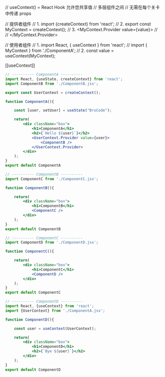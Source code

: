 // useContext() = React Hook 允许您共享值
//                         多层组件之间
//                         无需在每个关卡中传递 props

// 提供者组件
// 1. import {createContext} from 'react';
// 2. export const MyContext = createContext();
// 3. <MyContext.Provider value={value}>
//		    <Child />
//     </MyContext.Provider>

// 使用者组件
// 1. import React, { useContext } from 'react';
//     import { MyContext } from './ComponentA';
// 2. const value = useContext(MyContext);

[[useContext]]

```jsx
// ---------- ComponentA ----------
import React, {useState, createContext} from 'react';
import ComponentB from './ComponentB.jsx';

export const UserContext = createContext();

function ComponentA(){

    const [user, setUser] = useState("BroCode");

    return(
        <div className="box">
            <h1>ComponentA</h1>
            <h2>{`Hello ${user}`}</h2>
            <UserContext.Provider value={user}>
                <ComponentB />
            </UserContext.Provider>
        </div>
    );
}
export default ComponentA

// ---------- ComponentB ----------
import ComponentC from './ComponentC.jsx';

function ComponentB(){

    return(
        <div className="box">
            <h1>ComponentB</h1>
            <ComponentC />
        </div>
    );
}
export default ComponentB

// ---------- ComponentC ----------
import ComponentD from './ComponentD.jsx';

function ComponentC(){

    return(
        <div className="box">
            <h1>ComponentC</h1>
            <ComponentD />
        </div>
    );
}
export default ComponentC

// ---------- ComponentD ----------
import React, {useContext} from 'react';
import {UserContext} from './ComponentA.jsx';

function ComponentD(){

    const user = useContext(UserContext);

    return(
        <div className="box">
            <h1>ComponentD</h1>
            <h2>{`Bye ${user}`}</h2>
        </div>
    );
}
export default ComponentD
```